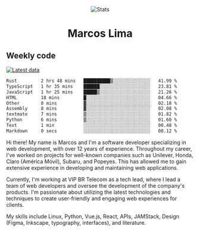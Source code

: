 <div align="center">
  <img src="https://user-images.githubusercontent.com/958723/207206099-04913a11-e77d-4b52-a9d3-5d702839508b.png" alt="Stats" />
  <h1>Marcos Lima</h1>
</div>

## Weekly code

[![Latest data](https://github.com/skvggor/skvggor/actions/workflows/main.yml/badge.svg)](https://github.com/skvggor/skvggor/actions/workflows/main.yml)

<!--START_SECTION:waka-->

```txt
Rust         2 hrs 48 mins   ██████████▒░░░░░░░░░░░░░░   41.99 %
TypeScript   1 hr 35 mins    ██████░░░░░░░░░░░░░░░░░░░   23.81 %
JavaScript   1 hr 25 mins    █████▒░░░░░░░░░░░░░░░░░░░   21.26 %
HTML         18 mins         █░░░░░░░░░░░░░░░░░░░░░░░░   04.66 %
Other        8 mins          ▓░░░░░░░░░░░░░░░░░░░░░░░░   02.18 %
Assembly     8 mins          ▓░░░░░░░░░░░░░░░░░░░░░░░░   02.08 %
textmate     7 mins          ▒░░░░░░░░░░░░░░░░░░░░░░░░   01.82 %
Python       6 mins          ▒░░░░░░░░░░░░░░░░░░░░░░░░   01.60 %
Text         1 min           ░░░░░░░░░░░░░░░░░░░░░░░░░   00.48 %
Markdown     0 secs          ░░░░░░░░░░░░░░░░░░░░░░░░░   00.12 %
```

<!--END_SECTION:waka-->

  <p>Hi there! My name is Marcos and I'm a software developer specializing in web development, with over 12 years of experience. Throughout my career, I've worked on projects for well-known companies such as Unilever, Honda, Claro (América Móvil), Subaru, and Popeyes. This has allowed me to gain extensive experience in developing and maintaining web applications.</p>
  
  <p>Currently, I'm working at VIP BR Telecom as a tech lead, where I lead a team of web developers and oversee the development of the company's products. I'm passionate about utilizing the latest technologies and techniques to create user-friendly and engaging web experiences for clients.</p>
  
  <p>My skills include Linux, Python, Vue.js, React, APIs, JAMStack, Design (Figma, Inkscape, typography, interfaces), and literature.</p>
<!-- </details> -->

<!-- <div align="center">
  <h2>🤖 Recent Code Activity</h2>
  <img width="500" src="https://github-readme-stats.vercel.app/api/wakatime?username=skvggor&hide_title=true&layout=compact&theme=transparent" alt="Wakatime Stats" />
</div>

<br>

<div align="center">
  <h2>📈 GitHub Stats</h2>
  <img width="500" src="https://github-readme-stats.vercel.app/api?username=skvggor&show_icons=true&theme=transparent&hide_title=true&count_private=true" alt="GitHub Stats" />
</div>
 -->
